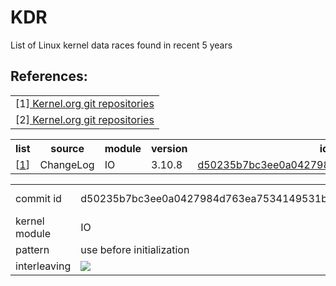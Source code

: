 # KDR
List of Linux kernel data races found in recent 5 years
<br>
<h2>References:</h2>
<table>
<tr><td>
[1]<a href="https://git.kernel.org/cgit/linux/kernel/git/torvalds/linux.git/"> Kernel.org git repositories </a>
<tr><td>
[2]<a href="https://git.kernel.org/cgit/linux/kernel/git/torvalds/linux.git/"> Kernel.org git repositories </a>

</table>

<table>
    <tr> <th> list                      <th> source          <th> module         <th> version       <th> id      
    <tr background="red";> <td> [<a href="#c1">1</a>]     <td> ChangeLog      <td> IO         <td> 3.10.8     
         <td> <a href="#c1">d50235b7bc3ee0a0427984d763ea7534149531b4</a>   
</table>

<table>
    <tr><td> <a name="c1" id="c1"></a> commit id <td>d50235b7bc3ee0a0427984d763ea7534149531b4
        <td>kernel version      <td>3.10.8    
    <tr><td>kernel module<td>IO    
        <td>date                <td>2013/7/3
    <tr><td>pattern             <td>use before initialization    
    <tr><td>interleaving 
    <td colspan="3"><image src="https://cloud.githubusercontent.com/assets/4531815/8325292/c77a173e-1a8a-11e5-9ddd-7f7b8a3ac0a5.png">
</table>
